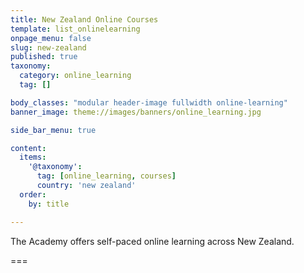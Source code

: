 ```yaml
---
title: New Zealand Online Courses
template: list_onlinelearning
onpage_menu: false
slug: new-zealand
published: true
taxonomy:
  category: online_learning
  tag: []

body_classes: "modular header-image fullwidth online-learning"
banner_image: theme://images/banners/online_learning.jpg

side_bar_menu: true

content:
  items:
    '@taxonomy':
      tag: [online_learning, courses]
      country: 'new zealand'
  order:
    by: title

---
```


The Academy offers self-paced online learning across New Zealand.

===
